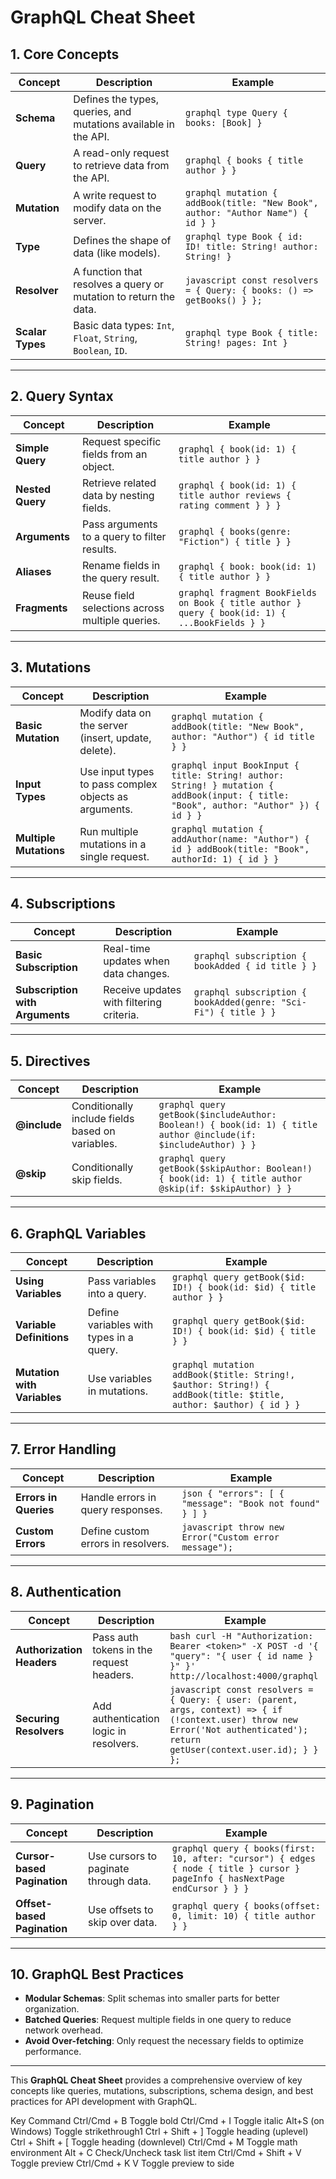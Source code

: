 # GraphQL Cheat Sheet

## 1. **Core Concepts**

| Concept                  | Description                                      | Example |
|--------------------------|--------------------------------------------------|---------|
| **Schema**                | Defines the types, queries, and mutations available in the API. | ```graphql type Query { books: [Book] } ``` |
| **Query**                 | A read-only request to retrieve data from the API. | ```graphql { books { title author } } ``` |
| **Mutation**              | A write request to modify data on the server.   | ```graphql mutation { addBook(title: "New Book", author: "Author Name") { id } } ``` |
| **Type**                  | Defines the shape of data (like models).        | ```graphql type Book { id: ID! title: String! author: String! } ``` |
| **Resolver**              | A function that resolves a query or mutation to return the data. | ```javascript const resolvers = { Query: { books: () => getBooks() } }; ``` |
| **Scalar Types**          | Basic data types: `Int`, `Float`, `String`, `Boolean`, `ID`. | ```graphql type Book { title: String! pages: Int } ``` |

---

## 2. **Query Syntax**

| Concept                  | Description                                      | Example |
|--------------------------|--------------------------------------------------|---------|
| **Simple Query**          | Request specific fields from an object.          | ```graphql { book(id: 1) { title author } } ``` |
| **Nested Query**          | Retrieve related data by nesting fields.         | ```graphql { book(id: 1) { title author reviews { rating comment } } } ``` |
| **Arguments**             | Pass arguments to a query to filter results.     | ```graphql { books(genre: "Fiction") { title } } ``` |
| **Aliases**               | Rename fields in the query result.               | ```graphql { book: book(id: 1) { title author } } ``` |
| **Fragments**             | Reuse field selections across multiple queries.  | ```graphql fragment BookFields on Book { title author } query { book(id: 1) { ...BookFields } } ``` |

---

## 3. **Mutations**

| Concept                  | Description                                      | Example |
|--------------------------|--------------------------------------------------|---------|
| **Basic Mutation**        | Modify data on the server (insert, update, delete). | ```graphql mutation { addBook(title: "New Book", author: "Author") { id title } } ``` |
| **Input Types**           | Use input types to pass complex objects as arguments. | ```graphql input BookInput { title: String! author: String! } mutation { addBook(input: { title: "Book", author: "Author" }) { id } } ``` |
| **Multiple Mutations**    | Run multiple mutations in a single request.      | ```graphql mutation { addAuthor(name: "Author") { id } addBook(title: "Book", authorId: 1) { id } } ``` |

---

## 4. **Subscriptions**

| Concept                  | Description                                      | Example |
|--------------------------|--------------------------------------------------|---------|
| **Basic Subscription**    | Real-time updates when data changes.             | ```graphql subscription { bookAdded { id title } } ``` |
| **Subscription with Arguments** | Receive updates with filtering criteria. | ```graphql subscription { bookAdded(genre: "Sci-Fi") { title } } ``` |

---

## 5. **Directives**

| Concept                  | Description                                      | Example |
|--------------------------|--------------------------------------------------|---------|
| **@include**              | Conditionally include fields based on variables. | ```graphql query getBook($includeAuthor: Boolean!) { book(id: 1) { title author @include(if: $includeAuthor) } } ``` |
| **@skip**                 | Conditionally skip fields.                      | ```graphql query getBook($skipAuthor: Boolean!) { book(id: 1) { title author @skip(if: $skipAuthor) } } ``` |

---

## 6. **GraphQL Variables**

| Concept                  | Description                                      | Example |
|--------------------------|--------------------------------------------------|---------|
| **Using Variables**       | Pass variables into a query.                    | ```graphql query getBook($id: ID!) { book(id: $id) { title author } } ``` |
| **Variable Definitions**  | Define variables with types in a query.          | ```graphql query getBook($id: ID!) { book(id: $id) { title } } ``` |
| **Mutation with Variables** | Use variables in mutations.                   | ```graphql mutation addBook($title: String!, $author: String!) { addBook(title: $title, author: $author) { id } } ``` |

---

## 7. **Error Handling**

| Concept                  | Description                                      | Example |
|--------------------------|--------------------------------------------------|---------|
| **Errors in Queries**     | Handle errors in query responses.                | ```json { "errors": [ { "message": "Book not found" } ] } ``` |
| **Custom Errors**         | Define custom errors in resolvers.               | ```javascript throw new Error("Custom error message"); ``` |

---

## 8. **Authentication**

| Concept                  | Description                                      | Example |
|--------------------------|--------------------------------------------------|---------|
| **Authorization Headers** | Pass auth tokens in the request headers.         | ```bash curl -H "Authorization: Bearer <token>" -X POST -d '{ "query": "{ user { id name } }" }' http://localhost:4000/graphql ``` |
| **Securing Resolvers**    | Add authentication logic in resolvers.           | ```javascript const resolvers = { Query: { user: (parent, args, context) => { if (!context.user) throw new Error('Not authenticated'); return getUser(context.user.id); } } }; ``` |

---

## 9. **Pagination**

| Concept                  | Description                                      | Example |
|--------------------------|--------------------------------------------------|---------|
| **Cursor-based Pagination** | Use cursors to paginate through data.          | ```graphql query { books(first: 10, after: "cursor") { edges { node { title } cursor } pageInfo { hasNextPage endCursor } } } ``` |
| **Offset-based Pagination** | Use offsets to skip over data.                 | ```graphql query { books(offset: 0, limit: 10) { title author } } ``` |

---

## 10. **GraphQL Best Practices**

- **Modular Schemas**: Split schemas into smaller parts for better organization.
- **Batched Queries**: Request multiple fields in one query to reduce network overhead.
- **Avoid Over-fetching**: Only request the necessary fields to optimize performance.

---

This **GraphQL Cheat Sheet** provides a comprehensive overview of key concepts like queries, mutations, subscriptions, schema design, and best practices for API development with GraphQL.


Key Command
Ctrl/Cmd + B Toggle bold
Ctrl/Cmd + I Toggle italic
Alt+S (on Windows) Toggle strikethrough1
Ctrl + Shift + ] Toggle heading (uplevel)
Ctrl + Shift + [ Toggle heading (downlevel)
Ctrl/Cmd + M Toggle math environment
Alt + C Check/Uncheck task list item
Ctrl/Cmd + Shift + V Toggle preview
Ctrl/Cmd + K V Toggle preview to side